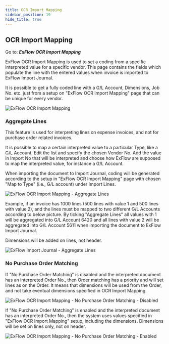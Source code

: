 ```yaml
---
title: OCR Import Mapping
sidebar_position: 19
hide_title: true
---
```

## OCR Import Mapping

Go to: ***ExFlow OCR Import Mapping***

ExFlow OCR Import Mapping is used to set a coding from a specific interpreted value for a specific vendor. This page contains the fields
which populate the line with the entered values when invoice is imported to ExFlow Import Journal.

It is possible to get a fully coded line with a G/L Account, Dimensions, Job No. etc. just from a setup on "ExFlow OCR Import Mapping" page that can be unique for every vendor.

![ExFlow OCR Import Mapping](@site/static/img/media/ocr-import-mapping-001.png)

### Aggregate Lines

This feature is used for interpreting lines on expense invoices, and not for purchase order related invoices.

It is possible to map a certain interpreted value to a particular Type, like a G/L Account. Edit the list and specify the chosen Vendor No. Add the value in Import No that will be interpreted and choose how ExFlow are supposed to map the interpreted value, for instance a G/L Account.

When importing the document to Import Journal, coding will be generated according to the setup in "ExFlow OCR Import Mapping" page with chosen "Map to Type" (i.e., G/L account) under Import Lines.

![ExFlow OCR Import Mapping - Aggregate Lines](@site/static/img/media/ocr-import-mapping-002.png)

Example, if an invoice has 1000 lines (500 lines with value 1 and 500 lines with value 2), and the lines must be mapped to two different G/L Accounts according to below picture. By ticking "Aggregate Lines" all values with 1 will be aggregated into G/L Account 6420 and all lines with value 2 will be aggregated into G/L Account 5611 when importing the document to ExFlow Import Journal.

Dimensions will be added on lines, not header.

![ExFlow Import Journal - Aggregate Lines](@site/static/img/media/import-journal-026.png)

### No Purchase Order Matching

If "No Purchase Order Matching" is disabled and the interpreted document has an interpreted Order No., then Order matching has a priority and will set lines as on the Order. It means that dimensions will be used from the Order, and not take eventual dimensions specified in OCR Import Mapping.

![ExFlow OCR Import Mapping - No Purchase Order Matching - Disabled](@site/static/img/media/ocr-import-mapping-003.png)

If "No Purchase Order Matching" is enabled and the interpreted document has an interpreted Order No., then the system uses values specified in "ExFlow OCR Import Mapping" setup, including the dimensions. Dimensions will be set on lines only, not on header.

![ExFlow OCR Import Mapping - No Purchase Order Matching - Enabled](@site/static/img/media/ocr-import-mapping-004.png)

